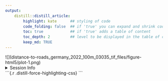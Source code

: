```yaml
---
output:
    distill::distill_article:
        highlight: kate      ## styling of code
        code_folding: false  ## if 'true' you can expand and shrink code chunks
        toc: true            ## if 'true' adds a table of content
        toc_depth: 2         ## level to be displayed in the table of content
        keep_md: TRUE
---
```








<div class="layout-chunk" data-layout="l-body">


</div>


<div class="layout-chunk" data-layout="l-body">


</div>


<div class="layout-chunk" data-layout="l-body">


</div>


<div class="layout-chunk" data-layout="l-body">


</div>


<div class="layout-chunk" data-layout="l-screen">
![](distance-to-roads_germany_2022_100m_03035_tif_files/figure-html5/plot-1.png)<!-- -->

</div>



<details><summary>Session Info</summary>

<div class="layout-chunk" data-layout="l-body">

```
[1] "2022-09-06 21:57:53 CEST"
```

```
R version 4.2.1 (2022-06-23 ucrt)
Platform: x86_64-w64-mingw32/x64 (64-bit)
Running under: Windows 10 x64 (build 17763)

Matrix products: default

locale:
[1] LC_COLLATE=German_Germany.1252  LC_CTYPE=German_Germany.1252   
[3] LC_MONETARY=German_Germany.1252 LC_NUMERIC=C                   
[5] LC_TIME=C                      

attached base packages:
[1] stats     graphics  grDevices utils     datasets  methods  
[7] base     

other attached packages:
[1] patchwork_1.1.2

loaded via a namespace (and not attached):
 [1] sass_0.4.2           tidyr_1.2.0          jsonlite_1.8.0      
 [4] d6geodata_0.0.0.9000 bslib_0.4.0          assertthat_0.2.1    
 [7] highr_0.9            sp_1.5-0             yaml_2.3.5          
[10] gdtools_0.2.4        pillar_1.8.1         lattice_0.20-45     
[13] glue_1.6.2           uuid_1.1-0           digest_0.6.29       
[16] colorspace_2.0-3     htmltools_0.5.3      pkgconfig_2.0.3     
[19] raster_3.5-21        magick_2.7.3         stars_0.5-6         
[22] s2_1.1.0             bookdown_0.27        purrr_0.3.4         
[25] webshot_0.5.3        scales_1.2.1         processx_3.7.0      
[28] terra_1.6-3          officer_0.4.3        distill_1.4         
[31] downlit_0.4.2        tibble_3.1.8         rcartocolor_2.0.0   
[34] proxy_0.4-27         generics_0.1.3       farver_2.1.1        
[37] ggplot2_3.3.6        ellipsis_0.3.2       cachem_1.0.6        
[40] withr_2.5.0          cli_3.3.0            magrittr_2.0.3      
[43] mime_0.12            ps_1.7.1             memoise_2.0.1       
[46] evaluate_0.16        fansi_1.0.3          xml2_1.3.3          
[49] lwgeom_0.2-8         class_7.3-20         textshaping_0.3.6   
[52] tools_4.2.1          data.table_1.14.2    lifecycle_1.0.1     
[55] stringr_1.4.0        flextable_0.7.3      munsell_0.5.0       
[58] zip_2.2.0            callr_3.7.2          compiler_4.2.1      
[61] jquerylib_0.1.4      e1071_1.7-11         systemfonts_1.0.4   
[64] rlang_1.0.4          classInt_0.4-7       units_0.8-0         
[67] grid_4.2.1           rstudioapi_0.13      labeling_0.4.2      
[70] base64enc_0.1-3      rmarkdown_2.16       wk_0.6.0            
[73] gtable_0.3.1         codetools_0.2-18     abind_1.4-5         
[76] DBI_1.1.3            R6_2.5.1             knitr_1.40          
[79] dplyr_1.0.9          fastmap_1.1.0        utf8_1.2.2          
[82] rprojroot_2.0.3      ragg_1.2.2           KernSmooth_2.23-20  
[85] stringi_1.7.8        parallel_4.2.1       Rcpp_1.0.9          
[88] vctrs_0.4.1          sf_1.0-8             tidyselect_1.1.2    
[91] xfun_0.31           
```

</div>


</details>
```{.r .distill-force-highlighting-css}
```
